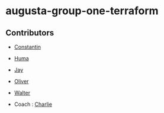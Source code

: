# augusta-group-one-terraform

## Contributors

- [Constantin](https://github.com/Constantin-Coica)
- [Huma]()
- [Jay]()
- [Oliver](https://github.com/ovt12)
- [Walter]()

- Coach : [Charlie](https://github.com/Charlie-robin)
